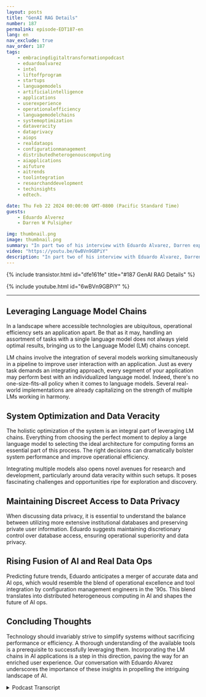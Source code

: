 ```yaml
---
layout: posts
title: "GenAI RAG Details"
number: 187
permalink: episode-EDT187-en
lang: en
nav_exclude: true
nav_order: 187
tags:
    - embracingdigitaltransformationpodcast
    - eduardoalvarez
    - intel
    - liftoffprogram
    - startups
    - languagemodels
    - artificialintelligence
    - applications
    - userexperience
    - operationalefficiency
    - languagemodelchains
    - systemoptimization
    - dataveracity
    - dataprivacy
    - aiops
    - realdataops
    - configurationmanagement
    - distributedheterogenouscomputing
    - aiapplications
    - aifuture
    - aitrends
    - toolintegration
    - researchanddevelopment
    - techinsights
    - edtech.

date: Thu Feb 22 2024 00:00:00 GMT-0800 (Pacific Standard Time)
guests:
    - Eduardo Alverez
    - Darren W Pulsipher

img: thumbnail.png
image: thumbnail.png
summary: "In part two of his interview with Eduardo Alvarez, Darren explores the use of GenAI LLMs and RAG (Retrieval Augmentation Generation) techniques to help organizations leverage the latest advancements in AI quickly and cost-effectively."
video: "https://youtu.be/6wBVn9GBPiY"
description: "In part two of his interview with Eduardo Alvarez, Darren explores the use of GenAI LLMs and RAG (Retrieval Augmentation Generation) techniques to help organizations leverage the latest advancements in AI quickly and cost-effectively."
---
```


<div>
{% include transistor.html id="dfe161fe" title="#187 GenAI RAG Details" %}

{% include youtube.html id="6wBVn9GBPiY" %}
</div>

---

## Leveraging Language Model Chains

In a landscape where accessible technologies are ubiquitous, operational efficiency sets an application apart. Be that as it may, handling an assortment of tasks with a single language model does not always yield optimal results, bringing us to the Language Model (LM) chains concept. 

LM chains involve the integration of several models working simultaneously in a pipeline to improve user interaction with an application. Just as every task demands an integrating approach, every segment of your application may perform best with an individualized language model. Indeed, there's no one-size-fits-all policy when it comes to language models. Several real-world implementations are already capitalizing on the strength of multiple LMs working in harmony. 

## System Optimization and Data Veracity

The holistic optimization of the system is an integral part of leveraging LM chains. Everything from choosing the perfect moment to deploy a large language model to selecting the ideal architecture for computing forms an essential part of this process. The right decisions can dramatically bolster system performance and improve operational efficiency.

Integrating multiple models also opens novel avenues for research and development, particularly around data veracity within such setups. It poses fascinating challenges and opportunities ripe for exploration and discovery. 

## Maintaining Discreet Access to Data Privacy

When discussing data privacy, it is essential to understand the balance between utilizing more extensive institutional databases and preserving private user information. Eduardo suggests maintaining discretionary control over database access, ensuring operational superiority and data privacy. 

## Rising Fusion of AI and Real Data Ops

Predicting future trends, Eduardo anticipates a merger of accurate data and AI ops, which would resemble the blend of operational excellence and tool integration by configuration management engineers in the '90s. This blend translates into distributed heterogeneous computing in AI and shapes the future of AI ops.

## Concluding Thoughts

Technology should invariably strive to simplify systems without sacrificing performance or efficiency. A thorough understanding of the available tools is a prerequisite to successfully leveraging them. Incorporating the LM chains in AI applications is a step in this direction, paving the way for an enriched user experience. Our conversation with Eduardo Alvarez underscores the importance of these insights in propelling the intriguing landscape of AI.



<details>
<summary> Podcast Transcript </summary>

<p></p>

</details>
